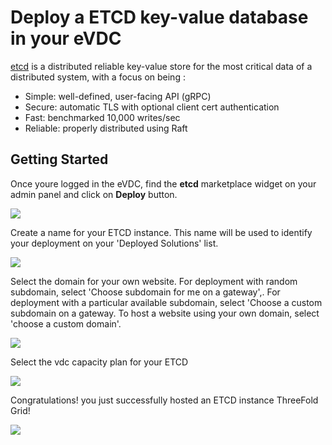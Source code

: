 # Deploy a ETCD key-value database in your eVDC

[etcd](https://etcd.io/) is a distributed reliable key-value store for the most critical data of a distributed system, with a focus on being :

- Simple: well-defined, user-facing API (gRPC)
- Secure: automatic TLS with optional client cert authentication
- Fast: benchmarked 10,000 writes/sec
- Reliable: properly distributed using Raft

## Getting Started

Once youre logged in the eVDC, find the __etcd__ marketplace widget on your admin panel and click on __Deploy__ button.

![](cloud__02_evdc_etcd_widget.png  )

Create a name for your ETCD instance. This name will be used to identify your deployment on your 'Deployed Solutions' list.

![](cloud__03_evdc_etcd_name.png  )

Select the domain for your own website. For deployment with random subdomain, select 'Choose subdomain for me on a gateway',. For deployment with a particular available subdomain, select 'Choose a custom subdomain on a gateway. To host a website using your own domain, select 'choose a custom domain'.

![](cloud__04_evdc_etcd_subdomain.png  )

Select the vdc capacity plan for your ETCD 

![](cloud__05_evdc_etcd_config.png  )

Congratulations! you just successfully hosted an ETCD instance ThreeFold Grid!

![](cloud__06_evdc_etcd_success.png  )
